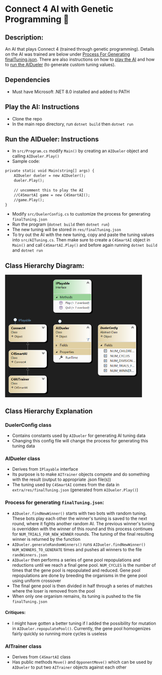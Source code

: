 # Connect 4 AI with Genetic Programming 🤖

## Description:
An AI that plays Connect 4 (trained through genetic programming). Details on the AI was trained are below under [Process For Generating finalTuning.json](#process-for-generating-finaltuningjson). There are also instructions on how to [play the AI](#play-the-ai-instructions) and how to [run the AIDueler](#run-the-aidueler-instructions) (to generate custom tuning values).

## Dependencies
* Must have Microsoft .NET 8.0 installed and added to PATH

## Play the AI: Instructions
* Clone the repo
* In the main repo directory, run `dotnet build` then `dotnet run`

## Run the AIDueler: Instructions
* In `src/Program.cs` modify `Main()` by creating an `AIDueler` object and calling `AIDueler.Play()`
* Sample code:
```
private static void Main(string[] args) {
    AIDueler dueler = new AIDueler();
    dueler.Play();

    // uncomment this to play the AI
    //C4SmartAI game = new C4SmartAI();
    //game.Play();
}
```
* Modify `src/DuelerConfig.cs` to customize the process for generating `finalTuning.json`
* Run the program (`dotnet build` then `dotnet run`)
* The new tuning will be stored in `res/finalTuning.json`
* To try out the AI with the new tuning, copy and paste the tuning values into `src/AITuning.cs`. Then make sure to create a `C4SmartAI` object in `Main()` and call `C4SmartAI.Play()` and before again running `dotnet build` and `dotnet run`

## Class Hierarchy Diagram:

<img src="./docs/ClassDiagram.png" alt="diagram" width="450"/>

## Class Hierarchy Explanation

### DuelerConfig class
* Contains constants used by `AIDueler` for generating AI tuning data
* Changing this config file will change the process for generating this tuning data

### AIDueler class
* Derives from `IPlayable` interface
* Its purpose is to make `AITrainer` objects compete and do something with the result (output to appropriate .json file(s))
* The tuning used by `C4SmartAI` comes from the data in `extra/res/finalTuning.json` (generated from `AIDueler.Play()`)

### Process for generating `finalTuning.json`:
* `AIDueler.findNewWinner()` starts with two bots with random tuning. These bots play each other the winner's tuning is saved to the next round, where it fights another random AI. The previous winner's tuning is overridden with the winner of this round and this process continues for `NUM_TRIALS_FOR_NEW_WINNER` rounds. The tuning of the final resulting winner is returned by the function
* `AIDueler.generateRandomWinners()` runs `AIDueler.findNewWinner()` `NUM_WINNERS_TO_GENERATE` times and pushes all winners to the file `randWinners.json`
* `AIDueler` then performs a series of gene pool repopulations and reductions until we reach a final gene pool. `NUM_CYCLES` is the number of times that the gene pool is repopulated and reduced. Gene pool repopulations are done by breeding the organisms in the gene pool using uniform crossover
* The final gene pool is then divided in half through a series of matches where the loser is removed from the pool
* When only one organism remains, its tuning is pushed to the file `finalTuning.json`

#### Critiques:
* I might have gotten a better tuning if I added the possibility for mutation in `AIDueler.repopulatePool()`. Currently, the gene pool homogenizes fairly quickly so running more cycles is useless

### AITrainer class
* Derives from `C4SmartAI` class
* Has public methods `Move()` and `OpponentMove()` which can be used by `AIDueler` to put two `AITrainer` objects against each other